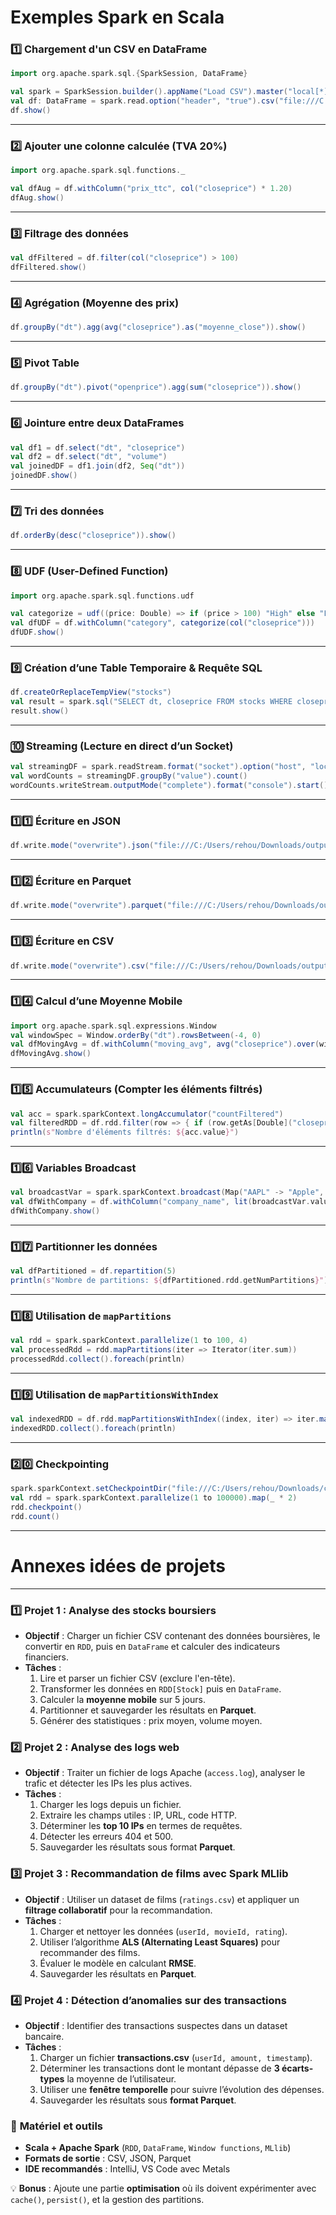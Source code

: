  # Exemples Spark en Scala

### **1️⃣ Chargement d'un CSV en DataFrame**
```scala
import org.apache.spark.sql.{SparkSession, DataFrame}

val spark = SparkSession.builder().appName("Load CSV").master("local[*]").getOrCreate()
val df: DataFrame = spark.read.option("header", "true").csv("file:///C:/Users/rehou/Downloads/AAPL.csv")
df.show()
```

---

### **2️⃣ Ajouter une colonne calculée (TVA 20%)**
```scala
import org.apache.spark.sql.functions._

val dfAug = df.withColumn("prix_ttc", col("closeprice") * 1.20)
dfAug.show()
```

---

### **3️⃣ Filtrage des données**
```scala
val dfFiltered = df.filter(col("closeprice") > 100)
dfFiltered.show()
```

---

### **4️⃣ Agrégation (Moyenne des prix)**
```scala
df.groupBy("dt").agg(avg("closeprice").as("moyenne_close")).show()
```

---

### **5️⃣ Pivot Table**
```scala
df.groupBy("dt").pivot("openprice").agg(sum("closeprice")).show()
```

---

### **6️⃣ Jointure entre deux DataFrames**
```scala
val df1 = df.select("dt", "closeprice")
val df2 = df.select("dt", "volume")
val joinedDF = df1.join(df2, Seq("dt"))
joinedDF.show()
```

---

### **7️⃣ Tri des données**
```scala
df.orderBy(desc("closeprice")).show()
```

---

### **8️⃣ UDF (User-Defined Function)**
```scala
import org.apache.spark.sql.functions.udf

val categorize = udf((price: Double) => if (price > 100) "High" else "Low")
val dfUDF = df.withColumn("category", categorize(col("closeprice")))
dfUDF.show()
```

---

### **9️⃣ Création d’une Table Temporaire & Requête SQL**
```scala
df.createOrReplaceTempView("stocks")
val result = spark.sql("SELECT dt, closeprice FROM stocks WHERE closeprice > 100")
result.show()
```

---

### **🔟 Streaming (Lecture en direct d’un Socket)**
```scala
val streamingDF = spark.readStream.format("socket").option("host", "localhost").option("port", 9999).load()
val wordCounts = streamingDF.groupBy("value").count()
wordCounts.writeStream.outputMode("complete").format("console").start().awaitTermination()
```

---

### **1️⃣1️⃣ Écriture en JSON**
```scala
df.write.mode("overwrite").json("file:///C:/Users/rehou/Downloads/output_json")
```

---

### **1️⃣2️⃣ Écriture en Parquet**
```scala
df.write.mode("overwrite").parquet("file:///C:/Users/rehou/Downloads/output_parquet")
```

---

### **1️⃣3️⃣ Écriture en CSV**
```scala
df.write.mode("overwrite").csv("file:///C:/Users/rehou/Downloads/output_csv")
```

---

### **1️⃣4️⃣ Calcul d’une Moyenne Mobile**
```scala
import org.apache.spark.sql.expressions.Window
val windowSpec = Window.orderBy("dt").rowsBetween(-4, 0)
val dfMovingAvg = df.withColumn("moving_avg", avg("closeprice").over(windowSpec))
dfMovingAvg.show()
```

---

### **1️⃣5️⃣ Accumulateurs (Compter les éléments filtrés)**
```scala
val acc = spark.sparkContext.longAccumulator("countFiltered")
val filteredRDD = df.rdd.filter(row => { if (row.getAs[Double]("closeprice") < 100) { acc.add(1); false } else true })
println(s"Nombre d'éléments filtrés: ${acc.value}")
```

---

### **1️⃣6️⃣ Variables Broadcast**
```scala
val broadcastVar = spark.sparkContext.broadcast(Map("AAPL" -> "Apple", "GOOGL" -> "Google"))
val dfWithCompany = df.withColumn("company_name", lit(broadcastVar.value.getOrElse("AAPL", "Unknown")))
dfWithCompany.show()
```

---

### **1️⃣7️⃣ Partitionner les données**
```scala
val dfPartitioned = df.repartition(5)
println(s"Nombre de partitions: ${dfPartitioned.rdd.getNumPartitions}")
```

---

### **1️⃣8️⃣ Utilisation de `mapPartitions`**
```scala
val rdd = spark.sparkContext.parallelize(1 to 100, 4)
val processedRdd = rdd.mapPartitions(iter => Iterator(iter.sum))
processedRdd.collect().foreach(println)
```

---

### **1️⃣9️⃣ Utilisation de `mapPartitionsWithIndex`**
```scala
val indexedRDD = df.rdd.mapPartitionsWithIndex((index, iter) => iter.map(row => s"Partition: $index -> $row"))
indexedRDD.collect().foreach(println)
```

---

### **2️⃣0️⃣ Checkpointing**
```scala
spark.sparkContext.setCheckpointDir("file:///C:/Users/rehou/Downloads/checkpoints")
val rdd = spark.sparkContext.parallelize(1 to 100000).map(_ * 2)
rdd.checkpoint()
rdd.count()
```

---
# Annexes  idées de projets
---



### 1️⃣ **Projet 1 : Analyse des stocks boursiers**
- **Objectif** : Charger un fichier CSV contenant des données boursières, le convertir en `RDD`, puis en `DataFrame` et calculer des indicateurs financiers.
- **Tâches** :
  1. Lire et parser un fichier CSV (exclure l'en-tête).
  2. Transformer les données en `RDD[Stock]` puis en `DataFrame`.
  3. Calculer la **moyenne mobile** sur 5 jours.
  4. Partitionner et sauvegarder les résultats en **Parquet**.
  5. Générer des statistiques : prix moyen, volume moyen.

### 2️⃣ **Projet 2 : Analyse des logs web**
- **Objectif** : Traiter un fichier de logs Apache (`access.log`), analyser le trafic et détecter les IPs les plus actives.
- **Tâches** :
  1. Charger les logs depuis un fichier.
  2. Extraire les champs utiles : IP, URL, code HTTP.
  3. Déterminer les **top 10 IPs** en termes de requêtes.
  4. Détecter les erreurs 404 et 500.
  5. Sauvegarder les résultats sous format **Parquet**.

### 3️⃣ **Projet 3 : Recommandation de films avec Spark MLlib**
- **Objectif** : Utiliser un dataset de films (`ratings.csv`) et appliquer un **filtrage collaboratif** pour la recommandation.
- **Tâches** :
  1. Charger et nettoyer les données (`userId, movieId, rating`).
  2. Utiliser l’algorithme **ALS (Alternating Least Squares)** pour recommander des films.
  3. Évaluer le modèle en calculant **RMSE**.
  4. Sauvegarder les résultats en **Parquet**.

### 4️⃣ **Projet 4 : Détection d’anomalies sur des transactions**
- **Objectif** : Identifier des transactions suspectes dans un dataset bancaire.
- **Tâches** :
  1. Charger un fichier **transactions.csv** (`userId, amount, timestamp`).
  2. Déterminer les transactions dont le montant dépasse de **3 écarts-types** la moyenne de l’utilisateur.
  3. Utiliser une **fenêtre temporelle** pour suivre l’évolution des dépenses.
  4. Sauvegarder les résultats sous **format Parquet**.

### 📌 **Matériel et outils**
- **Scala + Apache Spark** (`RDD`, `DataFrame`, `Window functions`, `MLlib`)
- **Formats de sortie** : CSV, JSON, Parquet
- **IDE recommandés** : IntelliJ, VS Code avec Metals

💡 **Bonus** : Ajoute une partie **optimisation** où ils doivent expérimenter avec `cache()`, `persist()`, et la gestion des partitions.

